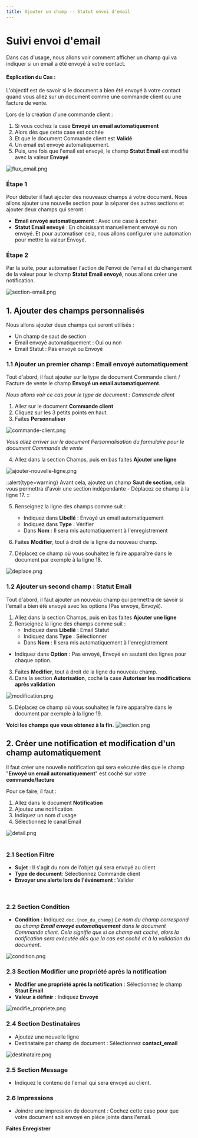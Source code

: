 ```yaml
---
title: Ajouter un champ -- Statut envoi d'email
---
```


# Suivi envoi d'email

Dans cas d'usage, nous allons voir comment afficher un champ qui va indiquer si un email a été envoyé à votre contact.

#### Explication du Cas :

L'objectif est de savoir si le document a bien été envoyé à votre contact quand vous allez sur un document comme une commande client ou une facture de vente.

Lors de la création d'une commande client :

1. Si vous cochez la case **Envoyé un email automatiquement** 
2. Alors dès que cette case est cochée
3. Et que le document Commande client est **Validé**
4. Un email est envoyé automatiquement.
5. Puis, une fois que l'email est envoyé, le champ **Statut Email** est modifié avec la valeur **Envoyé**

![flux_email.png](/content/use-cases/flux_email.png)


### Étape 1

Pour débuter il faut ajouter des nouveaux champs à votre document. Nous allons ajouter une nouvelle section pour la séparer des autres sections et ajouter deux champs qui seront : 
- **Email envoyé automatiquement** : Avec une case à cocher.
- **Statut Email envoyé** : En choisissant manuellement envoyé ou non envoyé. Et pour automatiser cela, nous allons configurer une automation pour mettre la valeur Envoyé.

### Étape 2

Par la suite, pour automatiser l'action de l'envoi de l'email et du changement de la valeur pour le champ **Statut Email envoyé**, nous allons créer une notification.

![section-email.png](/content/use-cases/section-email.png)

## 1. Ajouter des champs personnalisés

Nous allons ajouter deux champs qui seront utilisés :
- Un champ de saut de section 
- Email envoyé automatiquement : Oui ou non
- Email Statut : Pas envoyé ou Envoyé

### 1.1 Ajouter un premier champ : Email envoyé automatiquement

Tout d'abord, il faut ajouter sur le type de document Commande client / Facture de vente le champ **Envoyé un email automatiquement**.

*Nous allons voir ce cas pour le type de document : Commande client*

1. Allez sur le document **Commande client**
2. Cliquez sur les 3 petits points en haut.
3. Faites **Personnaliser**

![commande-client.png](/content/use-cases/commande-client.png)

*Vous allez arriver sur le document Personnalisation du formulaire pour le document Commande de vente*

4. Allez dans la section Champs, puis en bas faites **Ajouter une ligne**

![ajouter-nouvelle-ligne.png](/content/use-cases/ajouter-nouvelle-ligne.png)

::alert{type=warning}
Avant cela, ajoutez un champ **Saut de section**, cela vous permettra d'avoir une section indépendante - Déplacez ce champ à la ligne 17.
::

5. Renseignez la ligne des champs comme suit :
	- Indiquez dans **Libellé** : Envoyé un email automatiquement
	- Indiquez dans **Type** : Vérifier
	- Dans **Nom** : Il sera mis automatiquement à l'enregistrement

6. Faites **Modifier**, tout à droit de la ligne du nouveau champ.
7. Déplacez ce champ où vous souhaitez le faire apparaître dans le document par exemple à la ligne 18.

![deplace.png](/content/use-cases/deplace.png)

### 1.2 Ajouter un second champ : Statut Email

Tout d'abord, il faut ajouter un nouveau champ qui permettra de savoir si l'email a bien été envoyé avec les options (Pas envoyé, Envoyé).

1. Allez dans la section Champs, puis en bas faites **Ajouter une ligne**
2. Renseignez la ligne des champs comme suit :
	- Indiquez dans **Libellé** : Email Statut
	- Indiquez dans **Type** : Sélectionner
	- Dans **Nom** : Il sera mis automatiquement à l'enregistrement
  - Indiquez dans **Option** : Pas envoyé, Envoyé en sautant des lignes pour chaque option.

3. Faites **Modifier**, tout à droit de la ligne du nouveau champ.
4. Dans la section **Autorisation**, coché la case **Autoriser les modifications après validation**

![modification.png](/content/use-cases/modification.png)

5. Déplacez ce champ où vous souhaitez le faire apparaître dans le document par exemple à la ligne 19.

**Voici les champs que vous obtenez à la fin.**
![section.png](/content/use-cases/section.png)

## 2. Créer une notification et modification d'un champ automatiquement

Il faut créer une nouvelle notification qui sera exécutée dès que le champ "**Envoyé un email automatiquement**" est coché sur votre **commande/facture**

Pour ce faire, il faut : 

1. Allez dans le document **Notification**
2. Ajoutez une notification
3. Indiquez un nom d'usage
4. Sélectionnez le canal Email

![detail.png](/content/use-cases/detail.png)  
<br>


### 2.1 Section Filtre

- **Sujet** : Il s'agit du nom de l'objet qui sera envoyé au client
- **Type de document**: Sélectionnez Commande client
- **Envoyer une alerte lors de l'événement** : Valider

<br>
   
  
### 2.2 Section Condition

- **Condition** : Indiquez `doc.{nom_du_champ}`
*Le nom du champ correspond au champ **Email envoyé automatiquement** dans le document Commande client. Cela signifie que si ce champ est coché, alors la notification sera exécutée dès que la cas est coché et à la validation du document*.

![condition.png](/content/use-cases/condition.png)
  <br>


### 2.3 Section Modifier une propriété après la notification

- **Modifier une propriété après la notification** : Sélectionnez le champ **Staut Email**
- **Valeur à définir** : Indiquez **Envoyé**

![modifie_propriete.png](/content/use-cases/modifie_propriete.png)
  <br>

### 2.4 Section Destinataires

- Ajoutez une nouvelle ligne
- Destinataire par champ de document : Sélectionnez **contact_email**

![destinataire.png](/content/use-cases/destinataire.png)
  <br>


### 2.5 Section Message
- Indiquez le contenu de l'email qui sera envoyé au client.
  <br>
  
### 2.6 Impressions
- Joindre une impression de document : Cochez cette case pour que votre document soit envoyé en pièce jointe dans l'email.

**Faites Enregistrer**